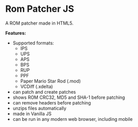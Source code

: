 # Rom Patcher JS
A ROM patcher made in HTML5.

**Features:**
* Supported formats:
   * IPS
   * UPS
   * APS
   * BPS
   * RUP
   * PPF
   * Paper Mario Star Rod (.mod)
   * VCDiff (.xdelta)
* can patch and create patches
* shows ROM CRC32, MD5 and SHA-1 before patching
* can remove headers before patching
* unzips files automatically
* made in Vanilla JS
* can be run in any modern web browser, including mobile
